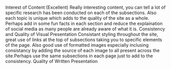 Interest of Content (Excellent)
Really interesting content, you can tell a lot of specific research has been conducted on each of the subsections. Also each topic is unique which adds to the quality of the site as a whole. Perhaps add in some fun facts in each section and reduce the explaination of social media as many people are already aware of what it is.
Consistency and Quality of Visual Presentation
Consistant styling throughout the site, great use of links at the top of subsections taking you to specific elements of the page. Also good use of formatted images especially inclusing consistancy by adding the source of each image to all present across the site.Perhaps use the same subsections in each page just to add to the consistency.
Quality of Written Presentation
